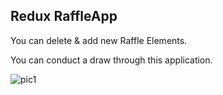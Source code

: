 <h2>Redux RaffleApp</h2>

<p>You can delete & add new Raffle Elements.</p>
<p>You can conduct a draw through this application.</p>

![pic1](https://github.com/seyitbugraerden/Redux-RaffleApp/assets/154025499/59e41a75-d064-4d70-a20f-10f1ed9708c3)
